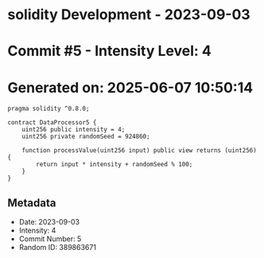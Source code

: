 ﻿# solidity Development - 2023-09-03
# Commit #5 - Intensity Level: 4
# Generated on: 2025-06-07 10:50:14
```solidity
pragma solidity ^0.8.0;

contract DataProcessor5 {
    uint256 public intensity = 4;
    uint256 private randomSeed = 924860;

    function processValue(uint256 input) public view returns (uint256) {
        return input * intensity + randomSeed % 100;
    }
}
```
## Metadata
- Date: 2023-09-03
- Intensity: 4
- Commit Number: 5
- Random ID: 389863671
